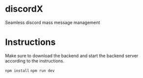 # discordX

Seamless discord mass message management


# Instructions

Make sure to download the backend and start the backend server according to the instructions. 

```npm install```
```npm run dev```



